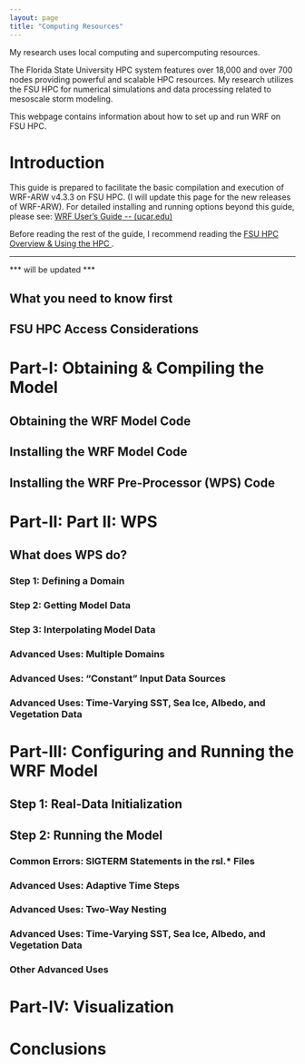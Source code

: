 ```yaml
---
layout: page
title: "Computing Resources"
---
```


My research uses local computing and supercomputing resources.

The Florida State University HPC system features over 18,000 and over 700 nodes providing powerful and scalable HPC resources. My research utilizes the FSU HPC for numerical simulations and data processing related to mesoscale storm modeling.

This webpage contains information about how to set up and run WRF on FSU HPC.


# Introduction

This guide is prepared to facilitate the basic compilation and execution of WRF-ARW v4.3.3 on FSU HPC. (I will update this page for the new releases of WRF-ARW). For detailed installing and running options beyond this guide, please see: [WRF User’s Guide -- (ucar.edu)](https://www2.mmm.ucar.edu/wrf/users/wrf_users_guide/build/html/index.html "website")

Before reading the rest of the guide, I recommend reading the [FSU HPC Overview & Using the HPC ](https://docs.rcc.fsu.edu/hpc/ "website").

***********************
*** will be updated *** 

## What you need to know first

## FSU HPC Access Considerations

# Part-I: Obtaining & Compiling the Model

## Obtaining the WRF Model Code

## Installing the WRF Model Code

## Installing the WRF Pre-Processor (WPS) Code

# Part-II: Part II: WPS

## What does WPS do?

### Step 1: Defining a Domain

### Step 2: Getting Model Data

### Step 3: Interpolating Model Data

### Advanced Uses: Multiple Domains

### Advanced Uses: “Constant” Input Data Sources

### Advanced Uses: Time-Varying SST, Sea Ice, Albedo, and Vegetation Data

# Part-III: Configuring and Running the WRF Model

## Step 1: Real-Data Initialization

## Step 2: Running the Model

### Common Errors: SIGTERM Statements in the rsl.* Files

### Advanced Uses: Adaptive Time Steps

### Advanced Uses: Two-Way Nesting

### Advanced Uses: Time-Varying SST, Sea Ice, Albedo, and Vegetation Data

### Other Advanced Uses

# Part-IV: Visualization

# Conclusions


